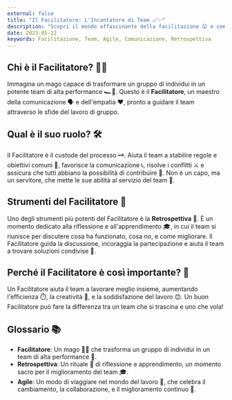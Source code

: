 ```yaml
---
external: false
title: "Il Facilitatore: L'Incantatore di Team 🪄✨"
description: "Scopri il mondo affascinante della facilitazione 😮 e come un facilitatore può trasformare un gruppo di individui in un team di alta performance 🚀."
date: 2023-05-22
keywords: Facilitazione, Team, Agile, Comunicazione, Retrospettiva 
---
```


## Chi è il Facilitatore? 🧙‍♂️

Immagina un mago capace di trasformare un gruppo di individui in un potente team di alta performance 🏎️💨. Questo è il **Facilitatore**, un maestro della comunicazione 🗣️ e dell'empatia ❤️, pronto a guidare il team attraverso le sfide del lavoro di gruppo.

## Qual è il suo ruolo? 🛠️

Il Facilitatore è il custode del processo 🗝️. Aiuta il team a stabilire regole e obiettivi comuni 🎯, favorisce la comunicazione 📞, risolve i conflitti ⚔️ e assicura che tutti abbiano la possibilità di contribuire 🤲. Non è un capo, ma un servitore, che mette le sue abilità al servizio del team 🙏.

## Strumenti del Facilitatore 🧰

Uno degli strumenti più potenti del Facilitatore è la **Retrospettiva** 🔄. È un momento dedicato alla riflessione e all'apprendimento 🎓, in cui il team si riunisce per discutere cosa ha funzionato, cosa no, e come migliorare. Il Facilitatore guida la discussione, incoraggia la partecipazione e aiuta il team a trovare soluzioni condivise 🤔.

## Perché il Facilitatore è così importante? 🌟

Un Facilitatore aiuta il team a lavorare meglio insieme, aumentando l'efficienza ⏱️, la creatività 🎨, e la soddisfazione del lavoro 😊. Un buon Facilitatore può fare la differenza tra un team che si trascina e uno che vola!

## Glossario 📚

- **Facilitatore**: Un mago 🧙‍♂️ che trasforma un gruppo di individui in un team di alta performance 🚀.
- **Retrospettiva**: Un rituale 🔄 di riflessione e apprendimento, un momento sacro per il miglioramento del team 🎓.
- **Agile**: Un modo di viaggiare nel mondo del lavoro 💼, che celebra il cambiamento, la collaborazione, e il miglioramento continuo 🌱.
